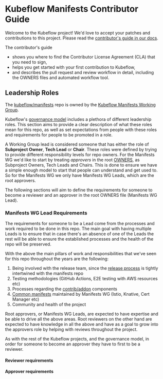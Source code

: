 # Kubeflow Manifests Contributor Guide

Welcome to the Kubeflow project! We'd love to accept your patches and
contributions to this project. Please read the
[contributor's guide in our docs](https://www.kubeflow.org/docs/about/contributing/).

The contributor's guide
* shows you where to find the Contributor License Agreement (CLA) that you need
  to sign,
* helps you get started with your first contribution to Kubeflow,
* and describes the pull request and review workflow in detail, including the
  OWNERS files and automated workflow tool.

## Leadership Roles

The [kubeflow/manifests](https://github.com/kubeflow/manifests) repo is owned by
the [Kubeflow Manifests Working Group](https://github.com/kubeflow/community/blob/master/wgs.yaml).

Kubeflow's [governance model](https://github.com/kubeflow/community/blob/master/wgs/wg-governance.md)
includes a plethora of different leadership roles.
This section aims to provide a clear description of what these roles mean for
this repo, as well as set expectations from people with these roles and requirements
for people to be promoted in a role.

A Working Group lead is considered someone that has either the role of
**Subproject Owner**, **Tech Lead** or **Chair**. These roles were defined by trying
to provide different responsibility levels for repo owners. For the Manifests WG
we'd like to start by treating *approvers* in the root [OWNERS](https://github.com/kubeflow/manifests/blob/master/OWNERS),
as Subproject Owners, Tech Leads and Chairs. This is done to ensure we have a
simple enough model to start that people can understand and get used to. So for
the Manifests WG we only have Manifests WG Leads, which are the root approvers.

The following sections will aim to define the requirements for someone to become
a reviewer and an approver in the root OWNERS file (Manifests WG Lead).

### Manifests WG Lead Requirements

The requirements for someone to be a Lead come from the processes and work required
to be done in this repo. The main goal with having multiple Leads is to ensure
that in case there's an absence of one of the Leads the rest will be able to ensure
the established processes and the health of the repo will be preserved.

With the above the main pillars of work and responsibilities that we've seen for
this repo throughout the years are the following:
1. Being involved with the release team, since the [release process](https://github.com/kubeflow/community/tree/master/releases) is tightly intertwined with the manifests repo
2. Testing methodologies (GitHub Actions, E2E testing with AWS resources etc)
3. Processes regarding the [contrib/addon](https://github.com/kubeflow/manifests/blob/master/contrib) components
4. [Common manifests](https://github.com/kubeflow/manifests/tree/master/common)  maintained by Manifests WG (Istio, Knative, Cert Manager etc)
5. Community and health of the project

Root approvers, or Manifests WG Leads, are expected to have expertise and be able
to drive all the above areas. Root reviewers on the other hand are expected to
have knowledge in all the above and have as a goal to grow into the approvers
role by helping with reviews throughout the project.

As with the rest of the Kubeflow projects, and the governance model, in order
for someone to become an approver they have to first to be a reviewer.

#### Reviewer requirements

#### Approver requirements
